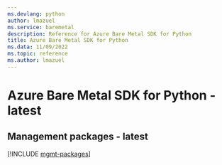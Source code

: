 ```yaml
---
ms.devlang: python
author: lmazuel
ms.service: baremetal
description: Reference for Azure Bare Metal SDK for Python
title: Azure Bare Metal SDK for Python
ms.data: 11/09/2022
ms.topic: reference
ms.author: lmazuel
---
```

# Azure Bare Metal SDK for Python - latest

## Management packages - latest
[!INCLUDE [mgmt-packages](bare-metal-mgmt-index.md)]